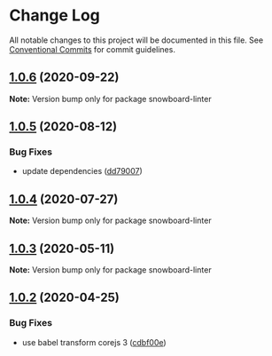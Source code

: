 # Change Log

All notable changes to this project will be documented in this file.
See [Conventional Commits](https://conventionalcommits.org) for commit guidelines.

## [1.0.6](https://github.com/bukalapak/snowboard/compare/snowboard-linter@1.0.5...snowboard-linter@1.0.6) (2020-09-22)

**Note:** Version bump only for package snowboard-linter





## [1.0.5](https://github.com/bukalapak/snowboard/compare/snowboard-linter@1.0.4...snowboard-linter@1.0.5) (2020-08-12)


### Bug Fixes

* update dependencies ([dd79007](https://github.com/bukalapak/snowboard/commit/dd79007450a6a461849cd6dacfaa9eda00917c90))





## [1.0.4](https://github.com/bukalapak/snowboard/compare/snowboard-linter@1.0.3...snowboard-linter@1.0.4) (2020-07-27)

**Note:** Version bump only for package snowboard-linter





## [1.0.3](https://github.com/bukalapak/snowboard/compare/snowboard-linter@1.0.2...snowboard-linter@1.0.3) (2020-05-11)

**Note:** Version bump only for package snowboard-linter





## [1.0.2](https://github.com/bukalapak/snowboard/compare/snowboard-linter@1.0.1...snowboard-linter@1.0.2) (2020-04-25)


### Bug Fixes

* use babel transform corejs 3 ([cdbf00e](https://github.com/bukalapak/snowboard/commit/cdbf00e5f5911c4a49f6c2254a2dd1c7a87b0ace))
